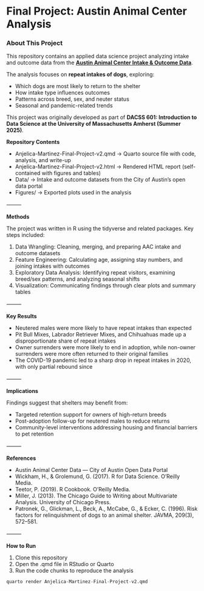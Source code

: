 # Final Project: Austin Animal Center Analysis

### About This Project

This repository contains an applied data science project analyzing intake and outcome data from the **[Austin Animal Center Intake & Outcome Data](https://data.austintexas.gov/)**.

The analysis focuses on **repeat intakes of dogs**, exploring:
* Which dogs are most likely to return to the shelter
* How intake type influences outcomes
* Patterns across breed, sex, and neuter status
* Seasonal and pandemic-related trends

This project was originally developed as part of **DACSS 601: Introduction to Data Science at the University of Massachusetts Amherst (Summer 2025)**.

**Repository Contents**
* Anjelica-Martinez-Final-Project-v2.qmd → Quarto source file with code, analysis, and write-up
* Anjelica-Martinez-Final-Project-v2.html → Rendered HTML report (self-contained with figures and tables)
* Data/ → Intake and outcome datasets from the City of Austin’s open data portal
* Figures/ → Exported plots used in the analysis

⸻

**Methods**

The project was written in R using the tidyverse and related packages. Key steps included:
1. Data Wrangling: Cleaning, merging, and preparing AAC intake and outcome datasets
2. Feature Engineering: Calculating age, assigning stay numbers, and joining intakes with outcomes
3. Exploratory Data Analysis: Identifying repeat visitors, examining breed/sex patterns, and analyzing seasonal shifts
4. Visualization: Communicating findings through clear plots and summary tables

⸻

**Key Results**
* Neutered males were more likely to have repeat intakes than expected
* Pit Bull Mixes, Labrador Retriever Mixes, and Chihuahuas made up a disproportionate share of repeat intakes
* Owner surrenders were more likely to end in adoption, while non-owner surrenders were more often returned to their original families
* The COVID-19 pandemic led to a sharp drop in repeat intakes in 2020, with only partial rebound since

⸻

**Implications**

Findings suggest that shelters may benefit from:
* Targeted retention support for owners of high-return breeds
* Post-adoption follow-up for neutered males to reduce returns
* Community-level interventions addressing housing and financial barriers to pet retention

⸻

**References**
* Austin Animal Center Data — City of Austin Open Data Portal
* Wickham, H., & Grolemund, G. (2017). R for Data Science. O’Reilly Media.
* Teetor, P. (2019). R Cookbook. O’Reilly Media.
* Miller, J. (2013). The Chicago Guide to Writing about Multivariate Analysis. University of Chicago Press.
* Patronek, G., Glickman, L., Beck, A., McCabe, G., & Ecker, C. (1996). Risk factors for relinquishment of dogs to an animal shelter. JAVMA, 209(3), 572–581.

⸻

**How to Run**
1. Clone this repository
2. Open the .qmd file in RStudio or Quarto
3. Run the code chunks to reproduce the analysis

```r
quarto render Anjelica-Martinez-Final-Project-v2.qmd
```

 
